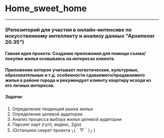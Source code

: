 # Home_sweet_home
---
### (Репозиторий для участия в онлайн-интенсиве по искусственному интеллекту и анализу данных "Архипелаг 20.35")

#### Гавная идея проекта: Создание приложения для помощи съема/покупки жилья осовываясь на интересах клиента.

#### Приложение которое учитывает логистические, культурные, образовательные и т.д. особенности сдаваемого/продаваемого жилья в районе города и рекумендует клиенту квартиру исходя из его личных интересов. 
##### Задачи: 
1. Определение тенденций рынка жилья 
2. Определение целевой аудитории
3. Анализ процесса выбора жилья целевой аудитории
4. Парсинг карт (гугл, яндекс, 2gis)
5. (Остальное секрет проекта ╮(＾▽＾)╭ )
